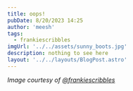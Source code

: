 ```yaml
---
title: oops!
pubDate: 8/20/2023 14:25
author: 'meesh'
tags:
  - frankiescribbles
imgUrl: '../../assets/sunny_boots.jpg'
description: nothing to see here
layout: '../../layouts/BlogPost.astro'
---
```


_Image courtesy of [@frankiescribbles](https://www.instagram.com/p/CnCghIouOu3/)_

